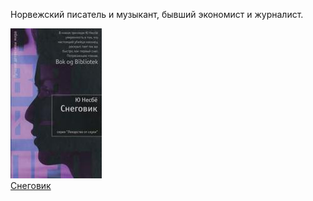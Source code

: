 Норвежский писатель и музыкант, бывший экономист и журналист.

![](Снеговик.jpg)  
[Снеговик](Снеговик.txt)
